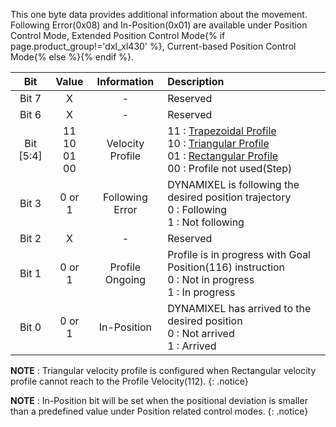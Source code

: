 This one byte data provides additional information about the movement.  
Following Error(0x08) and In-Position(0x01) are available under Position Control Mode, Extended Position Control Mode{% if page.product_group!='dxl_xl430' %}, Current-based Position Control Mode{% else %}{% endif %}.


|    Bit    |        Value         |   Information    | Description                                                                                                                |
|:---------:|:--------------------:|:----------------:|:---------------------------------------------------------------------------------------------------------------------------|
|   Bit 7   |          X           |        -         | Reserved                                                                                                                   |
|   Bit 6   |          X           |        -         | Reserved                                                                                                                   |
| Bit [5:4] | 11<br>10<br>01<br>00 | Velocity Profile | 11 : [Trapezoidal Profile]<br />10 : [Triangular Profile]<br />01 : [Rectangular Profile]<br />00 : Profile not used(Step) |
|   Bit 3   |        0 or 1        | Following Error  | DYNAMIXEL is following the desired position trajectory<br>0 : Following<br>1 : Not following                               |
|   Bit 2   |          X           |        -         | Reserved                                                                                                                   |
|   Bit 1   |        0 or 1        | Profile Ongoing  | Profile is in progress with Goal Position(116) instruction<br>0 : Not in progress<br>1 : In progress                       |
|   Bit 0   |        0 or 1        |   In-Position    | DYNAMIXEL has arrived to the desired position<br>0 : Not arrived<br>1 : Arrived                                            |

**NOTE** : Triangular velocity profile is configured when Rectangular velocity profile cannot reach to the Profile Velocity(112).
{: .notice}

**NOTE** : In-Position bit will be set when the positional deviation is smaller than a predefined value under Position related control modes.
{: .notice}

[Trapezoidal Profile]: #profile-velocity112
[Triangular Profile]: #profile-velocity112
[Rectangular Profile]: #profile-velocity112

